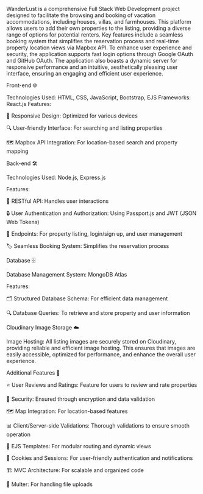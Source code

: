 WanderLust is a comprehensive Full Stack Web Development project designed to facilitate the browsing and booking of vacation accommodations, including houses, villas, and farmhouses. This platform allows users to add their own properties to the listing, providing a diverse range of options for potential renters. Key features include a seamless booking system that simplifies the reservation process and real-time property location views via Mapbox API. To enhance user experience and security, the application supports fast login options through Google OAuth and GitHub OAuth. The application also boasts a dynamic server for responsive performance and an intuitive, aesthetically pleasing user interface, ensuring an engaging and efficient user experience.

Front-end 🌐

Technologies Used: HTML, CSS, JavaScript, Bootstrap, EJS
Frameworks: React.js
Features:

📱 Responsive Design: Optimized for various devices

🔍 User-friendly Interface: For searching and listing properties

🗺️ Mapbox API Integration: For location-based search and property mapping


Back-end 🛠️

Technologies Used: Node.js, Express.js

Features:

🧩 RESTful API: Handles user interactions

🔒 User Authentication and Authorization: Using Passport.js and JWT (JSON Web Tokens)

📄 Endpoints: For property listing, login/sign up, and user management

🏷️ Seamless Booking System: Simplifies the reservation process


Database 🗄️

Database Management System: MongoDB Atlas

Features:

🗂️ Structured Database Schema: For efficient data management

🔍 Database Queries: To retrieve and store property and user information


Cloudinary Image Storage ☁️

Image Hosting: All listing images are securely stored on Cloudinary, providing reliable and efficient image hosting. This ensures that images are easily accessible, optimized for performance, and enhance the overall user experience.


Additional Features 🌟


⭐ User Reviews and Ratings: Feature for users to review and rate properties

🔐 Security: Ensured through encryption and data validation

🗺️ Map Integration: For location-based features

📊 Client/Server-side Validations: Thorough validations to ensure smooth operation

🎨 EJS Templates: For modular routing and dynamic views

🍪 Cookies and Sessions: For user-friendly authentication and notifications

🏗️ MVC Architecture: For scalable and organized code

💾 Multer: For handling file uploads
